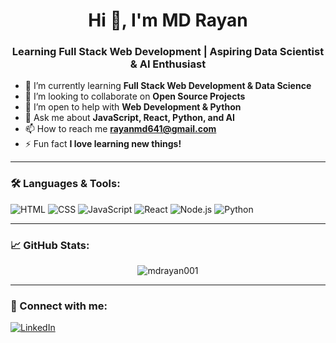 <h1 align="center">Hi 👋, I'm MD Rayan</h1>
<h3 align="center"> Learning Full Stack Web Development | Aspiring Data Scientist & AI Enthusiast</h3>

- 🌱 I’m currently learning **Full Stack Web Development & Data Science**
- 👯 I’m looking to collaborate on **Open Source Projects**
- 🤝 I’m open to help with **Web Development & Python**
- 💬 Ask me about **JavaScript, React, Python, and AI**
- 📫 How to reach me **rayanmd641@gmail.com**
- ⚡ Fun fact **I love learning new things!**

---

### 🛠️ Languages & Tools:
![HTML](https://img.shields.io/badge/-HTML5-orange?style=flat-square&logo=html5)
![CSS](https://img.shields.io/badge/-CSS3-blue?style=flat-square&logo=css3)
![JavaScript](https://img.shields.io/badge/-JavaScript-yellow?style=flat-square&logo=javascript)
![React](https://img.shields.io/badge/-React-blue?style=flat-square&logo=react)
![Node.js](https://img.shields.io/badge/-Node.js-green?style=flat-square&logo=node.js)
![Python](https://img.shields.io/badge/-Python-blue?style=flat-square&logo=python)

---

### 📈 GitHub Stats:
<p align="center">
  <img src="https://github-readme-stats.vercel.app/api?username=mdrayan001&show_icons=true&theme=radical" alt="mdrayan001" />
</p>

---

### 🔗 Connect with me:
[![LinkedIn](https://img.shields.io/badge/LinkedIn-blue?style=flat-square&logo=linkedin)](https://www.linkedin.com/in/mdrayan001)
